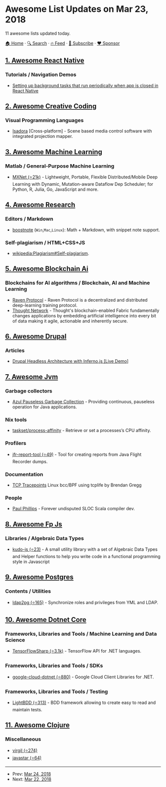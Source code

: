 # Awesome List Updates on Mar 23, 2018

11 awesome lists updated today.

[🏠 Home](/README.md) · [🔍 Search](https://www.trackawesomelist.com/search/) · [🔥 Feed](https://www.trackawesomelist.com/rss.xml) · [📮 Subscribe](https://trackawesomelist.us17.list-manage.com/subscribe?u=d2f0117aa829c83a63ec63c2f&id=36a103854c) · [❤️  Sponsor](https://github.com/sponsors/theowenyoung)



## [1. Awesome React Native](/content/jondot/awesome-react-native/README.md)

### Tutorials / Navigation Demos

*   [Setting up background tasks that run periodically when app is closed in React Native](https://hackernoon.com/easy-os-background-tasks-in-react-native-bc4476c48b8a)

## [2. Awesome Creative Coding](/content/terkelg/awesome-creative-coding/README.md)

### Visual Programming Languages

*   [Isadora](https://troikatronix.com) \[Cross-platform] - Scene based media control software with integrated projection mapper.

## [3. Awesome Machine Learning](/content/josephmisiti/awesome-machine-learning/README.md)

### Matlab / General-Purpose Machine Learning

*   [MXNet (⭐21k)](https://github.com/apache/incubator-mxnet/) - Lightweight, Portable, Flexible Distributed/Mobile Deep Learning with Dynamic, Mutation-aware Dataflow Dep Scheduler; for Python, R, Julia, Go, JavaScript and more.

## [4. Awesome Research](/content/emptymalei/awesome-research/README.md)

### Editors / Markdown

*   [boostnote](https://boostnote.io/) (`Win`,`Mac`,`Linux`): Math + Markdown, with snippet note support.

### Self-plagiarism / HTML+CSS+JS

*   [wikipedia:Plagiarism#Self-plagiarism](https://en.wikipedia.org/wiki/Plagiarism#Self-plagiarism).

## [5. Awesome Blockchain Ai](/content/steven2358/awesome-blockchain-ai/README.md)

### Blockchains for AI algorithms / Blockchain, AI and Machine Learning

*   [Raven Protocol](https://www.ravenprotocol.com/) - Raven Protocol is a decentralized and distributed deep-learning training protocol.
*   [Thought Network](https://thought.live/) - Thought's blockchain-enabled Fabric fundamentally changes applications by embedding artificial intelligence into every bit of data making it agile, actionable and inherently secure.

## [6. Awesome Drupal](/content/nirgn975/awesome-drupal/README.md)

### Articles

*   [Drupal Headless Architecture with Inferno.js \[Live Demo\]](https://snipcart.com/blog/drupal-headless-architecture-tutorial)

## [7. Awesome Jvm](/content/deephacks/awesome-jvm/README.md)

### Garbage collectors

*   [Azul Pauseless Garbage Collection](https://www.azul.com/files/wp_pgc_zing_v52.pdf) - Providing continuous, pauseless operation for Java applications.

### Nix tools

*   [taskset/process-affinity](https://www.glennklockwood.com/hpc-howtos/process-affinity.html) - Retrieve or set a processes’s CPU affinity.

### Profilers

*   [jfr-report-tool (⭐49)](https://github.com/lhotari/jfr-report-tool) - Tool for creating reports from Java Flight Recorder dumps.

### Documentation

*   [TCP Tracepoints](http://www.brendangregg.com/blog/2018-03-22/tcp-tracepoints.html) Linux bcc/BPF using tcplife by Brendan Gregg

### People

*   [Paul Phillips](https://twitter.com/contrarivariant) - Forever undisputed SLOC Scala compiler dev.

## [8. Awesome Fp Js](/content/stoeffel/awesome-fp-js/README.md)

### Libraries / Algebraic Data Types

*   [kudo-js (⭐23)](https://github.com/blitzritz/kudojs) - A small utility library with a set of Algebraic Data Types and Helper functions to help you write code in a functional programming style in Javascript

## [9. Awesome Postgres](/content/dhamaniasad/awesome-postgres/README.md)

### Contents / Utilities

*   [ldap2pg (⭐165)](https://github.com/dalibo/ldap2pg) - Synchronize roles and privileges from YML and LDAP.

## [10. Awesome Dotnet Core](/content/thangchung/awesome-dotnet-core/README.md)

### Frameworks, Libraries and Tools / Machine Learning and Data Science

*   [TensorFlowSharp (⭐3.1k)](https://github.com/migueldeicaza/TensorFlowSharp) - TensorFlow API for .NET languages.

### Frameworks, Libraries and Tools / SDKs

*   [google-cloud-dotnet (⭐880)](https://github.com/GoogleCloudPlatform/google-cloud-dotnet) - Google Cloud Client Libraries for .NET.

### Frameworks, Libraries and Tools / Testing

*   [LightBDD (⭐313)](https://github.com/LightBDD/LightBDD) - BDD framework allowing to create easy to read and maintain tests.

## [11. Awesome Clojure](/content/razum2um/awesome-clojure/README.md)

### Miscellaneous

*   [virgil (⭐274)](https://github.com/ztellman/virgil)
*   [javastar (⭐64)](https://github.com/tailrecursion/javastar)

---

- Prev: [Mar 24, 2018](/content/2018/03/24/README.md)
- Next: [Mar 22, 2018](/content/2018/03/22/README.md)